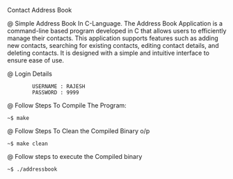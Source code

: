 Contact Address Book

@ Simple Address Book In C-Language.
The Address Book Application is a command-line based program developed in C that allows users to efficiently manage their contacts. This application supports features such as adding new contacts, searching for existing contacts, editing contact details, and deleting contacts. It is designed with a simple and intuitive interface to ensure ease of use.


@ Login Details
		
			USERNAME : RAJESH
			PASSWORD : 9999


@ Follow Steps To Compile The Program:

	~$ make

@ Follow Steps To Clean the Compiled Binary o/p

	~$ make clean

@ Follow steps to execute the Compiled binary

	~$ ./addressbook

